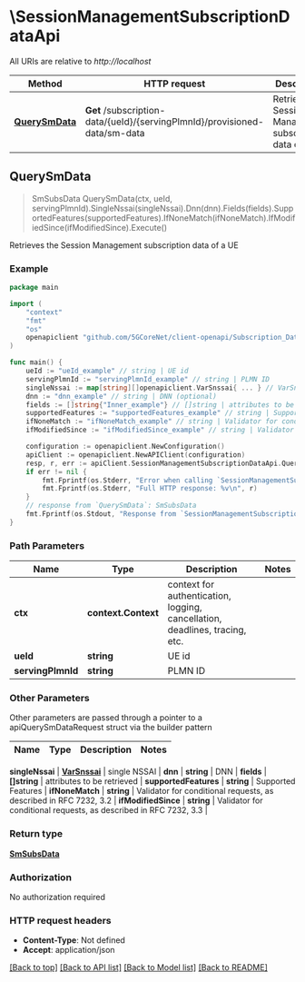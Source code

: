 # \SessionManagementSubscriptionDataApi

All URIs are relative to *http://localhost*

Method | HTTP request | Description
------------- | ------------- | -------------
[**QuerySmData**](SessionManagementSubscriptionDataApi.md#QuerySmData) | **Get** /subscription-data/{ueId}/{servingPlmnId}/provisioned-data/sm-data | Retrieves the Session Management subscription data of a UE



## QuerySmData

> SmSubsData QuerySmData(ctx, ueId, servingPlmnId).SingleNssai(singleNssai).Dnn(dnn).Fields(fields).SupportedFeatures(supportedFeatures).IfNoneMatch(ifNoneMatch).IfModifiedSince(ifModifiedSince).Execute()

Retrieves the Session Management subscription data of a UE

### Example

```go
package main

import (
    "context"
    "fmt"
    "os"
    openapiclient "github.com/5GCoreNet/client-openapi/Subscription_Data"
)

func main() {
    ueId := "ueId_example" // string | UE id
    servingPlmnId := "servingPlmnId_example" // string | PLMN ID
    singleNssai := map[string][]openapiclient.VarSnssai{ ... } // VarSnssai | single NSSAI (optional)
    dnn := "dnn_example" // string | DNN (optional)
    fields := []string{"Inner_example"} // []string | attributes to be retrieved (optional)
    supportedFeatures := "supportedFeatures_example" // string | Supported Features (optional)
    ifNoneMatch := "ifNoneMatch_example" // string | Validator for conditional requests, as described in RFC 7232, 3.2 (optional)
    ifModifiedSince := "ifModifiedSince_example" // string | Validator for conditional requests, as described in RFC 7232, 3.3 (optional)

    configuration := openapiclient.NewConfiguration()
    apiClient := openapiclient.NewAPIClient(configuration)
    resp, r, err := apiClient.SessionManagementSubscriptionDataApi.QuerySmData(context.Background(), ueId, servingPlmnId).SingleNssai(singleNssai).Dnn(dnn).Fields(fields).SupportedFeatures(supportedFeatures).IfNoneMatch(ifNoneMatch).IfModifiedSince(ifModifiedSince).Execute()
    if err != nil {
        fmt.Fprintf(os.Stderr, "Error when calling `SessionManagementSubscriptionDataApi.QuerySmData``: %v\n", err)
        fmt.Fprintf(os.Stderr, "Full HTTP response: %v\n", r)
    }
    // response from `QuerySmData`: SmSubsData
    fmt.Fprintf(os.Stdout, "Response from `SessionManagementSubscriptionDataApi.QuerySmData`: %v\n", resp)
}
```

### Path Parameters


Name | Type | Description  | Notes
------------- | ------------- | ------------- | -------------
**ctx** | **context.Context** | context for authentication, logging, cancellation, deadlines, tracing, etc.
**ueId** | **string** | UE id | 
**servingPlmnId** | **string** | PLMN ID | 

### Other Parameters

Other parameters are passed through a pointer to a apiQuerySmDataRequest struct via the builder pattern


Name | Type | Description  | Notes
------------- | ------------- | ------------- | -------------


 **singleNssai** | [**VarSnssai**](VarSnssai.md) | single NSSAI | 
 **dnn** | **string** | DNN | 
 **fields** | **[]string** | attributes to be retrieved | 
 **supportedFeatures** | **string** | Supported Features | 
 **ifNoneMatch** | **string** | Validator for conditional requests, as described in RFC 7232, 3.2 | 
 **ifModifiedSince** | **string** | Validator for conditional requests, as described in RFC 7232, 3.3 | 

### Return type

[**SmSubsData**](SmSubsData.md)

### Authorization

No authorization required

### HTTP request headers

- **Content-Type**: Not defined
- **Accept**: application/json

[[Back to top]](#) [[Back to API list]](../README.md#documentation-for-api-endpoints)
[[Back to Model list]](../README.md#documentation-for-models)
[[Back to README]](../README.md)

